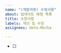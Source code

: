 ```yaml
---
name: "(개발자용) 수정사항"
about: 업데이트 예정 목록
title: 수정사항
labels: 개선 및 수정
assignees: Hoto-Mocha

---
```


- [ ]
